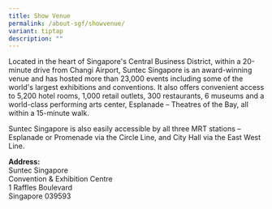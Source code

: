 ```yaml
---
title: Show Venue
permalink: /about-sgf/showvenue/
variant: tiptap
description: ""
---
```

<p>Located in the heart of Singapore's Central Business District, within a 20-minute drive from Changi Airport, Suntec Singapore is an award-winning venue and has hosted more than 23,000 events including some of the world's largest exhibitions and conventions. It also offers convenient access to 5,200 hotel rooms, 1,000 retail outlets, 300 restaurants, 6 museums and a world-class performing arts center, Esplanade – Theatres of the Bay, all within a 15-minute walk.</p><p>Suntec Singapore is also easily accessible by all three MRT stations – Esplanade or Promenade via the Circle Line, and City Hall via the East West Line.</p><p></p><p><strong>Address: </strong><br>Suntec Singapore <br>Convention &amp; Exhibition Centre<br>1 Raffles Boulevard<br>Singapore 039593</p>